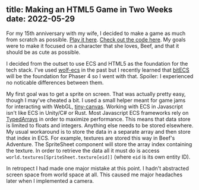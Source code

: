 title: Making an HTML5 Game in Two Weeks
date: 2022-05-29
---

For my 15th anniversary with my wife, I decided to make a game as much from scratch as possible. [Play it here](https://mochancrimthann.itch.io/beefs-adventure). [Check out the code here](https://github.com/mochancrimthann/beefs-adventure). My goals were to make it focused on a character that she loves, Beef, and that it should be as cute as possible.

I decided from the outset to use ECS and HTML5 as the foundation for the tech stack. I've used [wolf-ecs](https://github.com/EnderShadow8/wolf-ecs) in the past but I recently learned that [bitECS](https://github.com/NateTheGreatt/bitECS) will be the foundation for Phaser 4 so I went with that. Spoiler: I experienced no noticable differences between them.

My first goal was to get a sprite on screen. That was actually pretty easy, though I may've cheated a bit. I used a small helper meant for game jams for interacting with WebGL, [tiny-canvas](https://github.com/bitnenfer/tiny-canvas). Working with ECS in Javascript isn't like ECS in Unity/C# or Rust. Most Javascript ECS frameworks rely on [TypedArrays](https://developer.mozilla.org/en-US/docs/Web/JavaScript/Reference/Global_Objects/TypedArray) in order to maximize performance. This means that data store is limited to floats and integers. Anything else needs to be stored elsewhere. My usual workaround is to store the data in a separate array and then store that index in ECS. For example, textures are stored this way in Beef's Adventure. The SpriteSheet component will store the array index containing the texture. In order to retrieve the data all it must do is access `world.textures[SpriteSheet.texture[eid]]` (where `eid` is its own entity ID).

In retropect I had made one major mistake at this point. I hadn't abstracted screen space from world space at all. This caused me major headaches later when I implemented a camera.
